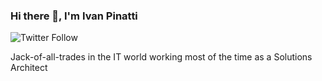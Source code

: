 ### Hi there 👋, I'm Ivan Pinatti

![Twitter Follow](https://img.shields.io/twitter/follow/ivan_pinatti?logo=twitter&style=for-the-badge)

Jack-of-all-trades in the IT world working most of the time as a Solutions Architect
